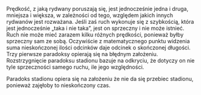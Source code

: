 Prędkość, z jaką rydwany poruszają się, jest jednocześnie jedna i druga,  mniejsza  i większa, w zależności od tego, względem jakich innych rydwanów jest rozważana. Jeśli zaś ruch wykonuje się z szybkością, która jest jednocześnie „taka i nie taka”, jest on sprzeczny i nie może istnieć. Ruch nie może mieć zarazem kilku różnych prędkości, ponieważ byłby sprzeczny sam ze sobą.    Oczywiście z matematycznego punktu widzenia suma nieskończonej ilości odcinków daje odcinek  o skończonej długości. Trzy pierwsze paradoksy opierają się na błędnym założeniu. Rozstrzygnięcie paradoksu stadionu bazuje na odkryciu, że dotyczy on nie tyle sprzeczności samego ruchu, ile jego względności.

Paradoks stadionu opiera się na założeniu że nie da się przebiec stadionu, ponieważ zajęłoby to nieskończony czas.